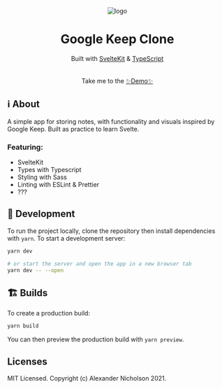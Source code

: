 <div align="center">
  <img src="https://user-images.githubusercontent.com/39721828/158516489-4637256a-35b7-4f3a-9474-3d2fd38776e1.png" alt="logo"/>

<h1><b>Google Keep Clone</b></h1>
  Built with <a href="https://kit.svelte.dev/">SvelteKit</a> & <a href="https://www.typescriptlang.org/">TypeScript</a>
  <br/>  <br/><br/>
  Take me to the <a href="https://alexn400.github.io/svelte-keep-clone/">✨Demo✨</a>
</div>



## ℹ About
A simple app for storing notes, with functionality and visuals inspired by Google Keep. Built as practice to learn Svelte.

### Featuring:
 - SvelteKit
 - Types with Typescript
 - Styling with Sass
 - Linting with ESLint & Prettier
 - ???

## 🔧 Development

To run the project locally, clone the repository then install dependencies with `yarn`. To start a development server:

```bash
yarn dev

# or start the server and open the app in a new browser tab
yarn dev -- --open
```

## 🏗 Builds

To create a production build:

```bash
yarn build
```

You can then preview the production build with `yarn preview`.

## Licenses
MIT Licensed. Copyright (c) Alexander Nicholson 2021.
